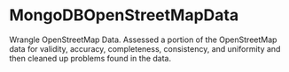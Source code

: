 # MongoDBOpenStreetMapData
Wrangle OpenStreetMap Data.  Assessed a portion of the OpenStreetMap data for validity, accuracy, completeness, consistency, and uniformity and then cleaned up problems found in the data.
